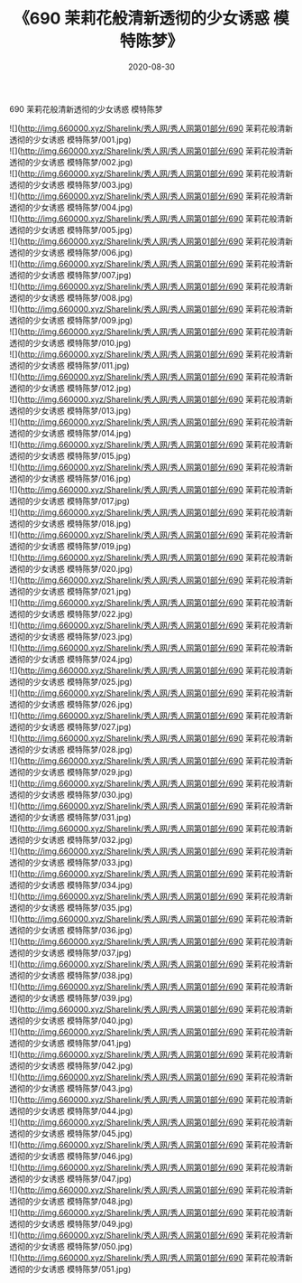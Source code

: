 ﻿---
layout: post
title:  《690 茉莉花般清新透彻的少女诱惑 模特陈梦》
date:   2020-08-30
img: http://img.660000.xyz/Sharelink/秀人网/秀人网第01部分/690 茉莉花般清新透彻的少女诱惑 模特陈梦/000.jpg
categories: [美女, 清纯, 唯美]
---

690 茉莉花般清新透彻的少女诱惑 模特陈梦

  ![](http://img.660000.xyz/Sharelink/秀人网/秀人网第01部分/690 茉莉花般清新透彻的少女诱惑 模特陈梦/001.jpg) <br> ![](http://img.660000.xyz/Sharelink/秀人网/秀人网第01部分/690 茉莉花般清新透彻的少女诱惑 模特陈梦/002.jpg) <br> ![](http://img.660000.xyz/Sharelink/秀人网/秀人网第01部分/690 茉莉花般清新透彻的少女诱惑 模特陈梦/003.jpg) <br> ![](http://img.660000.xyz/Sharelink/秀人网/秀人网第01部分/690 茉莉花般清新透彻的少女诱惑 模特陈梦/004.jpg) <br> ![](http://img.660000.xyz/Sharelink/秀人网/秀人网第01部分/690 茉莉花般清新透彻的少女诱惑 模特陈梦/005.jpg) <br> ![](http://img.660000.xyz/Sharelink/秀人网/秀人网第01部分/690 茉莉花般清新透彻的少女诱惑 模特陈梦/006.jpg) <br> ![](http://img.660000.xyz/Sharelink/秀人网/秀人网第01部分/690 茉莉花般清新透彻的少女诱惑 模特陈梦/007.jpg) <br> ![](http://img.660000.xyz/Sharelink/秀人网/秀人网第01部分/690 茉莉花般清新透彻的少女诱惑 模特陈梦/008.jpg) <br> ![](http://img.660000.xyz/Sharelink/秀人网/秀人网第01部分/690 茉莉花般清新透彻的少女诱惑 模特陈梦/009.jpg) <br> ![](http://img.660000.xyz/Sharelink/秀人网/秀人网第01部分/690 茉莉花般清新透彻的少女诱惑 模特陈梦/010.jpg) <br> ![](http://img.660000.xyz/Sharelink/秀人网/秀人网第01部分/690 茉莉花般清新透彻的少女诱惑 模特陈梦/011.jpg) <br> ![](http://img.660000.xyz/Sharelink/秀人网/秀人网第01部分/690 茉莉花般清新透彻的少女诱惑 模特陈梦/012.jpg) <br> ![](http://img.660000.xyz/Sharelink/秀人网/秀人网第01部分/690 茉莉花般清新透彻的少女诱惑 模特陈梦/013.jpg) <br> ![](http://img.660000.xyz/Sharelink/秀人网/秀人网第01部分/690 茉莉花般清新透彻的少女诱惑 模特陈梦/014.jpg) <br> ![](http://img.660000.xyz/Sharelink/秀人网/秀人网第01部分/690 茉莉花般清新透彻的少女诱惑 模特陈梦/015.jpg) <br> ![](http://img.660000.xyz/Sharelink/秀人网/秀人网第01部分/690 茉莉花般清新透彻的少女诱惑 模特陈梦/016.jpg) <br> ![](http://img.660000.xyz/Sharelink/秀人网/秀人网第01部分/690 茉莉花般清新透彻的少女诱惑 模特陈梦/017.jpg) <br> ![](http://img.660000.xyz/Sharelink/秀人网/秀人网第01部分/690 茉莉花般清新透彻的少女诱惑 模特陈梦/018.jpg) <br> ![](http://img.660000.xyz/Sharelink/秀人网/秀人网第01部分/690 茉莉花般清新透彻的少女诱惑 模特陈梦/019.jpg) <br> ![](http://img.660000.xyz/Sharelink/秀人网/秀人网第01部分/690 茉莉花般清新透彻的少女诱惑 模特陈梦/020.jpg) <br> ![](http://img.660000.xyz/Sharelink/秀人网/秀人网第01部分/690 茉莉花般清新透彻的少女诱惑 模特陈梦/021.jpg) <br> ![](http://img.660000.xyz/Sharelink/秀人网/秀人网第01部分/690 茉莉花般清新透彻的少女诱惑 模特陈梦/022.jpg) <br> ![](http://img.660000.xyz/Sharelink/秀人网/秀人网第01部分/690 茉莉花般清新透彻的少女诱惑 模特陈梦/023.jpg) <br> ![](http://img.660000.xyz/Sharelink/秀人网/秀人网第01部分/690 茉莉花般清新透彻的少女诱惑 模特陈梦/024.jpg) <br> ![](http://img.660000.xyz/Sharelink/秀人网/秀人网第01部分/690 茉莉花般清新透彻的少女诱惑 模特陈梦/025.jpg) <br> ![](http://img.660000.xyz/Sharelink/秀人网/秀人网第01部分/690 茉莉花般清新透彻的少女诱惑 模特陈梦/026.jpg) <br> ![](http://img.660000.xyz/Sharelink/秀人网/秀人网第01部分/690 茉莉花般清新透彻的少女诱惑 模特陈梦/027.jpg) <br> ![](http://img.660000.xyz/Sharelink/秀人网/秀人网第01部分/690 茉莉花般清新透彻的少女诱惑 模特陈梦/028.jpg) <br> ![](http://img.660000.xyz/Sharelink/秀人网/秀人网第01部分/690 茉莉花般清新透彻的少女诱惑 模特陈梦/029.jpg) <br> ![](http://img.660000.xyz/Sharelink/秀人网/秀人网第01部分/690 茉莉花般清新透彻的少女诱惑 模特陈梦/030.jpg) <br> ![](http://img.660000.xyz/Sharelink/秀人网/秀人网第01部分/690 茉莉花般清新透彻的少女诱惑 模特陈梦/031.jpg) <br> ![](http://img.660000.xyz/Sharelink/秀人网/秀人网第01部分/690 茉莉花般清新透彻的少女诱惑 模特陈梦/032.jpg) <br> ![](http://img.660000.xyz/Sharelink/秀人网/秀人网第01部分/690 茉莉花般清新透彻的少女诱惑 模特陈梦/033.jpg) <br> ![](http://img.660000.xyz/Sharelink/秀人网/秀人网第01部分/690 茉莉花般清新透彻的少女诱惑 模特陈梦/034.jpg) <br> ![](http://img.660000.xyz/Sharelink/秀人网/秀人网第01部分/690 茉莉花般清新透彻的少女诱惑 模特陈梦/035.jpg) <br> ![](http://img.660000.xyz/Sharelink/秀人网/秀人网第01部分/690 茉莉花般清新透彻的少女诱惑 模特陈梦/036.jpg) <br> ![](http://img.660000.xyz/Sharelink/秀人网/秀人网第01部分/690 茉莉花般清新透彻的少女诱惑 模特陈梦/037.jpg) <br> ![](http://img.660000.xyz/Sharelink/秀人网/秀人网第01部分/690 茉莉花般清新透彻的少女诱惑 模特陈梦/038.jpg) <br> ![](http://img.660000.xyz/Sharelink/秀人网/秀人网第01部分/690 茉莉花般清新透彻的少女诱惑 模特陈梦/039.jpg) <br> ![](http://img.660000.xyz/Sharelink/秀人网/秀人网第01部分/690 茉莉花般清新透彻的少女诱惑 模特陈梦/040.jpg) <br> ![](http://img.660000.xyz/Sharelink/秀人网/秀人网第01部分/690 茉莉花般清新透彻的少女诱惑 模特陈梦/041.jpg) <br> ![](http://img.660000.xyz/Sharelink/秀人网/秀人网第01部分/690 茉莉花般清新透彻的少女诱惑 模特陈梦/042.jpg) <br> ![](http://img.660000.xyz/Sharelink/秀人网/秀人网第01部分/690 茉莉花般清新透彻的少女诱惑 模特陈梦/043.jpg) <br> ![](http://img.660000.xyz/Sharelink/秀人网/秀人网第01部分/690 茉莉花般清新透彻的少女诱惑 模特陈梦/044.jpg) <br> ![](http://img.660000.xyz/Sharelink/秀人网/秀人网第01部分/690 茉莉花般清新透彻的少女诱惑 模特陈梦/045.jpg) <br> ![](http://img.660000.xyz/Sharelink/秀人网/秀人网第01部分/690 茉莉花般清新透彻的少女诱惑 模特陈梦/046.jpg) <br> ![](http://img.660000.xyz/Sharelink/秀人网/秀人网第01部分/690 茉莉花般清新透彻的少女诱惑 模特陈梦/047.jpg) <br> ![](http://img.660000.xyz/Sharelink/秀人网/秀人网第01部分/690 茉莉花般清新透彻的少女诱惑 模特陈梦/048.jpg) <br> ![](http://img.660000.xyz/Sharelink/秀人网/秀人网第01部分/690 茉莉花般清新透彻的少女诱惑 模特陈梦/049.jpg) <br> ![](http://img.660000.xyz/Sharelink/秀人网/秀人网第01部分/690 茉莉花般清新透彻的少女诱惑 模特陈梦/050.jpg) <br> ![](http://img.660000.xyz/Sharelink/秀人网/秀人网第01部分/690 茉莉花般清新透彻的少女诱惑 模特陈梦/051.jpg) <br>